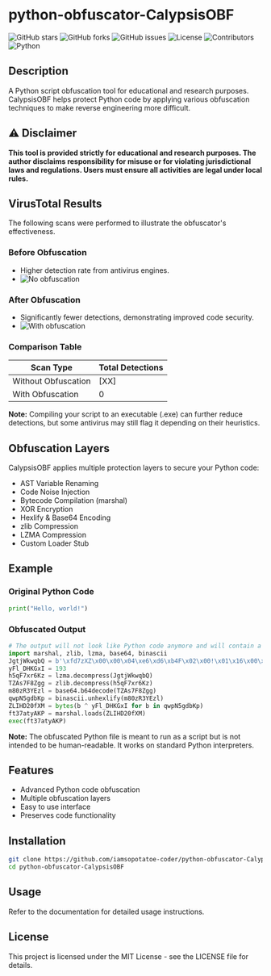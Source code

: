 # python-obfuscator-CalypsisOBF
![GitHub stars](https://img.shields.io/github/stars/iamsopotatoe-coder/python-obfuscator-CalypsisOBF?style=social) ![GitHub forks](https://img.shields.io/github/forks/iamsopotatoe-coder/python-obfuscator-CalypsisOBF?style=social) ![GitHub issues](https://img.shields.io/github/issues/iamsopotatoe-coder/python-obfuscator-CalypsisOBF) ![License](https://img.shields.io/github/license/iamsopotatoe-coder/python-obfuscator-CalypsisOBF) ![Contributors](https://img.shields.io/github/contributors/iamsopotatoe-coder/python-obfuscator-CalypsisOBF) ![Python](https://img.shields.io/badge/python-3.6+-blue.svg)

## Description
A Python script obfuscation tool for educational and research purposes. CalypsisOBF helps protect Python code by applying various obfuscation techniques to make reverse engineering more difficult.

## ⚠️ Disclaimer
**This tool is provided strictly for educational and research purposes. The author disclaims responsibility for misuse or for violating jurisdictional laws and regulations. Users must ensure all activities are legal under local rules.**

## VirusTotal Results
The following scans were performed to illustrate the obfuscator's effectiveness.

### **Before Obfuscation**
- Higher detection rate from antivirus engines.
- ![No obfuscation](no-obfuscation.png)

### **After Obfuscation**
- Significantly fewer detections, demonstrating improved code security.
- ![With obfuscation](with-obfuscation.png)

### Comparison Table
| Scan Type           | Total Detections |
|---------------------|------------------|
| Without Obfuscation | [XX]             |
| With Obfuscation    | 0                |

**Note:** Compiling your script to an executable (.exe) can further reduce detections, but some antivirus may still flag it depending on their heuristics.

## Obfuscation Layers
CalypsisOBF applies multiple protection layers to secure your Python code:

- AST Variable Renaming
- Code Noise Injection
- Bytecode Compilation (marshal)
- XOR Encryption
- Hexlify & Base64 Encoding
- zlib Compression
- LZMA Compression
- Custom Loader Stub

## Example

### Original Python Code
```python
print("Hello, world!")
```

### Obfuscated Output
```python
# The output will not look like Python code anymore and will contain a loader stub like:
import marshal, zlib, lzma, base64, binascii
JgtjWkwqbQ = b'\xfd7zXZ\x00\x00\x04\xe6\xd6\xb4F\x02\x00!\x01\x16\x00\x00\x00t/\xe5\xa3\x01\x00\xf2x\x9cuP\xc1n\xc30\x08\xfd\xa5,K\x8f;,\x9am\xd5\x12D\xa9\x9cXp\xdd\x0e1\x89\xcfM\xfd\xf5\xc3Q\xabN\x9bv\xb0\xe0\x01\xef\xe1\x07\x88\x17\x88\xb0S\xb1\xff\xc7\xfc\xb7\x0e\xc5\xaf\xc3\x03\x87\xa9\xa1bN\xec`\xe7\x80\x8a\xd7\x9b\xd63:\xb8\xfe\xe6q\xb0\xf7~\x9f\xa0\xd5~`\x81v\xea\xa8\xf8D\x19\x17\n\xdb\x82\xce\xae\x14/\x0b\xc7i\'a\x8d\xe7R1\x86sGU\xff\xd03\x1d\xe7\xca\xd3xf1\x04\xd1\xe8\xdcg7\x04R\x9e)?}A\xf4\xc2\x8eu\xef\xbc\xa8\xce+\xc9%A67\n}\xc2\xca\x0bsf\xddAe\xcb\xec\xac\xd49\x8c\xe7\xe6\xf8\x97\xe3L\x822<}}>}\x8b_\xd5\xe7\xfdN5\xea\xbd\x8f\xbb\xbc\xef\x83\xabxl \xd6\xde\xac\xf3\xe3\x0b\x84M\xa8\xc5\r?z\xa1\xac\xbe\xcb\xd7\xc3\xef\xdb7"|\x95\x88\x00\x00-\xd5\xdd\xef8\x14\x9eh\x00\x01\x8b\x02\xf3\x01\x00\x00\xd8\xb0\xf3X\xb1\xc4g\xfb\x02\x00\x00\x00\x00\x04YZ'
yFl_DHKGxI = 193
h5qF7xr6Kz = lzma.decompress(JgtjWkwqbQ)
TZAs7F8Zgg = zlib.decompress(h5qF7xr6Kz)
m80zR3YEzl = base64.b64decode(TZAs7F8Zgg)
qwpN5gdbKp = binascii.unhexlify(m80zR3YEzl)
ZLIHD20fXM = bytes(b ^ yFl_DHKGxI for b in qwpN5gdbKp)
ft37atyAKP = marshal.loads(ZLIHD20fXM)
exec(ft37atyAKP)
```

**Note:** The obfuscated Python file is meant to run as a script but is not intended to be human-readable. It works on standard Python interpreters.

## Features

- Advanced Python code obfuscation
- Multiple obfuscation layers
- Easy to use interface
- Preserves code functionality

## Installation

```bash
git clone https://github.com/iamsopotatoe-coder/python-obfuscator-CalypsisOBF.git
cd python-obfuscator-CalypsisOBF
```

## Usage

Refer to the documentation for detailed usage instructions.

## License

This project is licensed under the MIT License - see the LICENSE file for details.
